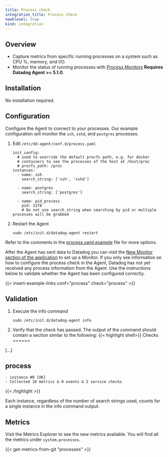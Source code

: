 ```yaml
---
title: Process check
integration_title: Process Check
newhlevel: true
kind: integration
---
```

## Overview

  * Capture metrics from specific running processes on a system such as CPU %, memory, and I/O.
  * Monitor the status of running processes with [Process Monitors](/guides/monitors) **Requires Datadog Agent >= 5.1.0**.

## Installation

No installation required.

## Configuration

Configure the Agent to connect to your processes. Our example configuration will monitor the `ssh`, `sshd`, and `postgres` processes.

1.  Edit `/etc/dd-agent/conf.d/process.yaml`

        init_config:
          # used to override the default procfs path, e.g. for docker
          # containers to see the processes of the host at /host/proc
          # procfs_path: /proc
        instances:
          - name: ssh
            search_string: ['ssh', 'sshd']

          - name: postgres
            search_string: ['postgres']

          - name: pid_process
            pid: 1278
            # Do not use search_string when searching by pid or multiple processes will be grabbed

2.  Restart the Agent

        sudo /etc/init.d/datadog-agent restart

Refer to the comments in the [process.yaml.example](https://github.com/DataDog/integrations-core/blob/master/process/conf.yaml.example) file for more options.

After the Agent has sent data to Datadog you can visit the [New Monitor section of the application](https://app.datadoghq.com/monitors#create/process) to set up a Monitor. If you only see information on how to configure the process check in the Agent, Datadog has not yet received any process information from the Agent. Use the instructions below to validate whether the Agent has been configured correctly.

{{< insert-example-links conf="process" check="process" >}}

## Validation

1.  Execute the info command

        sudo /etc/init.d/datadog-agent info

2.  Verify that the check has passed. The output of the command should contain a section similar to the following:
{{< highlight shell>}}
Checks
======

[...]

process
---------
    - instance #0 [OK]
    - Collected 18 metrics & 0 events & 2 service checks
{{< /highlight >}}

Each instance, regardless of the number of search strings used, counts for a single instance in the info command output.

## Metrics

Visit the Metrics Explorer to see the new metrics available. You will find all the metrics under `system.processes`.

{{< get-metrics-from-git "processes" >}}
